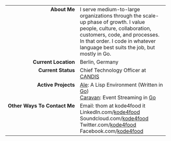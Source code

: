 <table>
  <tr>
    <td nowrap valign="top" align="right"><b>About Me</b></td>
    <td valign="top">I serve medium-to-large organizations through the scale-up phase of growth. I value people, culture, collaboration, customers, code, and processes. In that order. I code in whatever language best suits the job, but mostly in Go.</td>
  </tr>
  <tr>
    <td nowrap valign="top" align="right"><b>Current Location</b></td>
    <td valign="top">Berlin, Germany</td>
  </tr>
  <tr>
    <td nowrap valign="top" align="right"><b>Current Status</b></td>
    <td valign="top">Chief Technology Officer at <a href="http://www.candis.io/">CANDIS</a></td>
  </tr>
  <tr>
    <td nowrap valign="top" align="right"><b>Active Projects</b></td>
    <td valign="top">
      <a href="https://www.ale-lang.org/">Ale</a>: A Lisp Environment (Written in <a href="http://golang.org/">Go</a>)<br/>
      <a href="https://www.github.com/kode4food/caravan">Caravan</a>: Event Streaming in <a href="http://golang.org/">Go</a>
    </td>
  </tr>
  <tr>
    <td nowrap valign="top" align="right"><b>Other Ways To Contact Me</b></td>
    <td valign="top">
    Email: thom at kode4food it<br/>
      LinkedIn.com/<a href="https://www.linkedin.com/in/kode4food/">kode4food</a><br/>
Soundcloud.com/<a href="https://www.soundcloud.com/kode4food/">kode4food</a><br/>
Twitter.com/<a href="https://www.twitter.com/kode4food/">kode4food</a><br/>
Facebook.com/<a href="https://www.facebook.com/kode4food/">kode4food</a><br/>
    </td>
  </tr>  
</table>



### 
